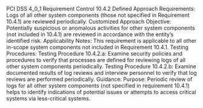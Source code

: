 PCI DSS 4_0_1 Requirement Control 10.4.2 Defined Approach Requirements: Logs of all other system components (those not specified in Requirement 10.4.1) are reviewed periodically. Customized Approach Objective: Potentially suspicious or anomalous activities for other system components (not included in 10.4.1) are reviewed in accordance with the entity’s identified risk. Applicability Notes: This requirement is applicable to all other in-scope system components not included in Requirement 10.4.1. Testing Procedures: Testing Procedure 10.4.2.a: Examine security policies and procedures to verify that processes are defined for reviewing logs of all other system components periodically. Testing Procedure 10.4.2.b: Examine documented results of log reviews and interview personnel to verify that log reviews are performed periodically. Guidance: Purpose: Periodic review of logs for all other system components (not specified in requirement 10.4.1) helps to identify indications of potential issues or attempts to access critical systems via less-critical systems.